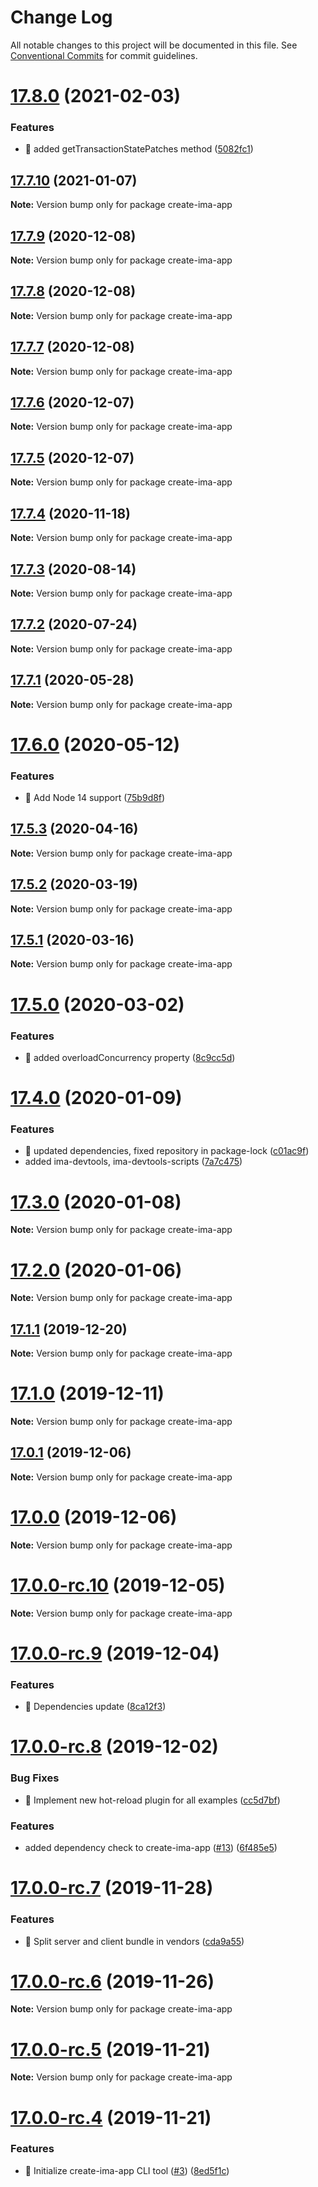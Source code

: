 # Change Log

All notable changes to this project will be documented in this file.
See [Conventional Commits](https://conventionalcommits.org) for commit guidelines.

# [17.8.0](https://github.com/seznam/ima/compare/v17.7.10...v17.8.0) (2021-02-03)


### Features

* 🎸 added getTransactionStatePatches method ([5082fc1](https://github.com/seznam/ima/commit/5082fc11e03dd36abbe5793f8bbd7c2c72c3131e))





## [17.7.10](https://github.com/seznam/ima/compare/v17.7.9...v17.7.10) (2021-01-07)

**Note:** Version bump only for package create-ima-app





## [17.7.9](https://github.com/seznam/ima/compare/v17.7.8...v17.7.9) (2020-12-08)

**Note:** Version bump only for package create-ima-app





## [17.7.8](https://github.com/seznam/ima/compare/v17.7.7...v17.7.8) (2020-12-08)

**Note:** Version bump only for package create-ima-app





## [17.7.7](https://github.com/seznam/ima/compare/v17.7.6...v17.7.7) (2020-12-08)

**Note:** Version bump only for package create-ima-app





## [17.7.6](https://github.com/seznam/ima/compare/v17.7.5...v17.7.6) (2020-12-07)

**Note:** Version bump only for package create-ima-app





## [17.7.5](https://github.com/seznam/ima/compare/v17.7.4...v17.7.5) (2020-12-07)

**Note:** Version bump only for package create-ima-app





## [17.7.4](https://github.com/seznam/ima/compare/v17.7.3...v17.7.4) (2020-11-18)

**Note:** Version bump only for package create-ima-app





## [17.7.3](https://github.com/seznam/ima/compare/v17.7.2...v17.7.3) (2020-08-14)

**Note:** Version bump only for package create-ima-app





## [17.7.2](https://github.com/seznam/ima/compare/v17.7.1...v17.7.2) (2020-07-24)

**Note:** Version bump only for package create-ima-app





## [17.7.1](https://github.com/seznam/ima/compare/v17.7.0...v17.7.1) (2020-05-28)

**Note:** Version bump only for package create-ima-app





# [17.6.0](https://github.com/seznam/ima/compare/v17.5.3...v17.6.0) (2020-05-12)


### Features

* 🎸 Add Node 14 support ([75b9d8f](https://github.com/seznam/ima/commit/75b9d8f4adcc9b11fea5ebc3861ee6cea422e182))





## [17.5.3](https://github.com/seznam/ima/compare/v17.5.2...v17.5.3) (2020-04-16)

**Note:** Version bump only for package create-ima-app





## [17.5.2](https://github.com/seznam/ima/compare/v17.5.1...v17.5.2) (2020-03-19)

**Note:** Version bump only for package create-ima-app





## [17.5.1](https://github.com/seznam/ima/compare/v17.5.0...v17.5.1) (2020-03-16)

**Note:** Version bump only for package create-ima-app





# [17.5.0](https://github.com/seznam/ima/compare/v17.4.0...v17.5.0) (2020-03-02)


### Features

* 🎸 added overloadConcurrency property ([8c9cc5d](https://github.com/seznam/ima/commit/8c9cc5dca74faf942d6ac1768adbfb3f8b8d9c9e))





# [17.4.0](https://github.com/seznam/ima/compare/v17.3.0...v17.4.0) (2020-01-09)


### Features

* 🎸 updated dependencies, fixed repository in package-lock ([c01ac9f](https://github.com/seznam/ima/commit/c01ac9f612e398b18ddb3f2088070651932b54ad))
* added ima-devtools, ima-devtools-scripts ([7a7c475](https://github.com/seznam/ima/commit/7a7c475f5a81e215a36b5fd976049c99fa860c41))





# [17.3.0](https://github.com/seznam/ima/compare/v17.2.0...v17.3.0) (2020-01-08)

**Note:** Version bump only for package create-ima-app





# [17.2.0](https://github.com/seznam/ima/compare/v17.1.1...v17.2.0) (2020-01-06)

**Note:** Version bump only for package create-ima-app





## [17.1.1](https://github.com/seznam/ima/compare/v17.1.0...v17.1.1) (2019-12-20)

**Note:** Version bump only for package create-ima-app





# [17.1.0](https://github.com/seznam/ima/compare/v17.0.1...v17.1.0) (2019-12-11)

**Note:** Version bump only for package create-ima-app





## [17.0.1](https://github.com/seznam/ima/compare/v17.0.0...v17.0.1) (2019-12-06)

**Note:** Version bump only for package create-ima-app





# [17.0.0](https://github.com/seznam/ima/compare/v17.0.0-rc.10...v17.0.0) (2019-12-06)

**Note:** Version bump only for package create-ima-app





# [17.0.0-rc.10](https://github.com/seznam/ima/compare/v17.0.0-rc.9...v17.0.0-rc.10) (2019-12-05)

**Note:** Version bump only for package create-ima-app





# [17.0.0-rc.9](https://github.com/seznam/ima/compare/v17.0.0-rc.8...v17.0.0-rc.9) (2019-12-04)


### Features

* 🎸 Dependencies update ([8ca12f3](https://github.com/seznam/ima/commit/8ca12f3e1c5f63c733e39aaf63d1fcf6ada967ba))





# [17.0.0-rc.8](https://github.com/seznam/ima/compare/v17.0.0-rc.7...v17.0.0-rc.8) (2019-12-02)


### Bug Fixes

* 🐛 Implement new hot-reload plugin for all examples ([cc5d7bf](https://github.com/seznam/ima/commit/cc5d7bfbc231e4e87199da55fe1c5a3bfe95c1bf))


### Features

* added dependency check to create-ima-app ([#13](https://github.com/seznam/ima/issues/13)) ([6f485e5](https://github.com/seznam/ima/commit/6f485e59475ab513282cea96b740d0335dc86043))





# [17.0.0-rc.7](https://github.com/seznam/ima/compare/v17.0.0-rc.6...v17.0.0-rc.7) (2019-11-28)


### Features

* 🎸 Split server and client bundle in vendors ([cda9a55](https://github.com/seznam/ima/commit/cda9a55eb5873919b63fd3bae860e083f00ec81b))





# [17.0.0-rc.6](https://github.com/seznam/ima/compare/v17.0.0-rc.5...v17.0.0-rc.6) (2019-11-26)

**Note:** Version bump only for package create-ima-app





# [17.0.0-rc.5](https://github.com/seznam/ima/compare/v17.0.0-rc.4...v17.0.0-rc.5) (2019-11-21)

**Note:** Version bump only for package create-ima-app





# [17.0.0-rc.4](https://github.com/seznam/ima/compare/v17.0.0-rc.3...v17.0.0-rc.4) (2019-11-21)


### Features

* 🎸 Initialize create-ima-app CLI tool ([#3](https://github.com/seznam/ima/issues/3)) ([8ed5f1c](https://github.com/seznam/ima/commit/8ed5f1c68dd852e4f12960029080edca0d892f3f))
